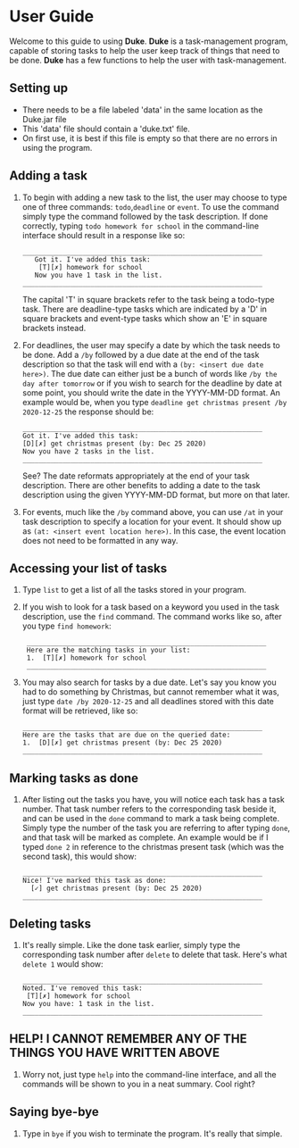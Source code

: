 # User Guide
Welcome to this guide to using **Duke**. **Duke** is a task-management program, capable of storing tasks to help the user keep track of things that need to be done.
**Duke** has a few functions to help the user with task-management.

## Setting up
- There needs to be a file labeled 'data' in the same location as the Duke.jar file
- This 'data' file should contain a 'duke.txt' file.
- On first use, it is best if this file is empty so that there are no errors in using the program.

## Adding a task
1. To begin with adding a new task to the list, the user may choose to type one of three commands:
    `todo`,`deadline` or `event`. To use the command simply type the command followed by the task description.
    If done correctly, typing `todo homework for school` in the command-line interface should result in a response
    like so:
    ```
   ____________________________________________________________
       Got it. I've added this task: 
        [T][✗] homework for school
       Now you have 1 task in the list.
   ____________________________________________________________
    ```
   The capital 'T' in square brackets refer to the task being a todo-type task. There are deadline-type tasks which
   are indicated by a 'D' in square brackets and event-type tasks which show an 'E' in square brackets instead.
   
2. For deadlines, the user may specify a date by which the task needs to be done. Add a `/by` followed by a due date
   at the end of the task description so that the task will end with a `(by: <insert due date here>)`. The due date 
   can either just be a bunch of words like `/by the day after tomorrow` or if you wish to search for the deadline by
   date at some point, you should write the date in the YYYY-MM-DD format. An example would be, when you type
    `deadline get christmas present /by 2020-12-25` the response should be:
    ```
   ____________________________________________________________
   Got it. I've added this task: 
    [D][✗] get christmas present (by: Dec 25 2020)
   Now you have 2 tasks in the list.
   ____________________________________________________________
   ```
   See? The date reformats appropriately at the end of your task description. There are other benefits to adding a date
   to the task description using the given YYYY-MM-DD format, but more on that later.
   
3. For events, much like the `/by` command above, you can use `/at` in your task description to specify a location for
   your event. It should show up as `(at: <insert event location here>)`. In this case, the event location does not need
   to be formatted in any way.
   
## Accessing your list of tasks
1. Type `list` to get a list of all the tasks stored in your program.

2. If you wish to look for a task based on a keyword you used in the task description, use the `find` command. The command
   works like so, after you type `find homework`:
   
   ```
    ____________________________________________________________
    Here are the matching tasks in your list: 
    1.  [T][✗] homework for school
    ____________________________________________________________
   ```
3. You may also search for tasks by a due date. Let's say you know you had to do something by Christmas, but cannot
   remember what it was, just type `date /by 2020-12-25` and all deadlines stored with this date format will be retrieved,
   like so:
   ```
   ____________________________________________________________
   Here are the tasks that are due on the queried date: 
   1.  [D][✗] get christmas present (by: Dec 25 2020)
   ____________________________________________________________
   ```

## Marking tasks as done
1. After listing out the tasks you have, you will notice each task has a task number. That task number
   refers to the corresponding task beside it, and can be used in the `done` command to mark a task being
   complete. Simply type the number of the task you are referring to after typing `done`, and that task
   will be marked as complete. An example would be if I typed `done 2` in reference to the christmas present
   task (which was the second task), this would show:
   ```
   ____________________________________________________________
   Nice! I've marked this task as done: 
     [✓] get christmas present (by: Dec 25 2020)
   ____________________________________________________________
   ```

## Deleting tasks
1. It's really simple. Like the done task earlier, simply type the corresponding task number after `delete`
   to delete that task. Here's what `delete 1` would show:
   ```
   ____________________________________________________________
   Noted. I've removed this task:
    [T][✗] homework for school
   Now you have: 1 task in the list.
   ____________________________________________________________
   ```

## HELP! I CANNOT REMEMBER ANY OF THE THINGS YOU HAVE WRITTEN ABOVE
1. Worry not, just type `help` into the command-line interface, and all the commands will be shown to you
   in a neat summary. Cool right?
   
## Saying bye-bye
1. Type in `bye` if you wish to terminate the program. It's really that simple.


   
   